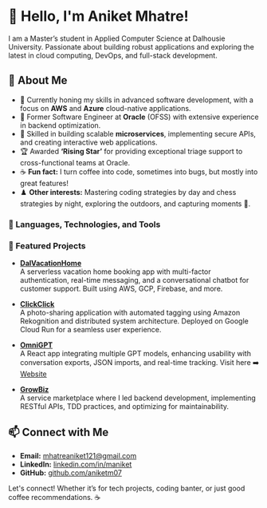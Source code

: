 # 👋 Hello, I'm Aniket Mhatre!

I am a Master’s student in Applied Computer Science at Dalhousie University. Passionate about building robust applications and exploring the latest in cloud computing, DevOps, and full-stack development. 

## 🚀 About Me

- 🌱 Currently honing my skills in advanced software development, with a focus on **AWS** and **Azure** cloud-native applications.
- 💼 Former Software Engineer at **Oracle** (OFSS) with extensive experience in backend optimization.
- 🔭 Skilled in building scalable **microservices**, implementing secure APIs, and creating interactive web applications.
- 🏆 Awarded **‘Rising Star’** for providing exceptional triage support to cross-functional teams at Oracle.
- ☕ **Fun fact:** I turn coffee into code, sometimes into bugs, but mostly into great features!
- ♟️ **Other interests:** Mastering coding strategies by day and chess strategies by night, exploring the outdoors, and capturing moments 📸.

### 🧰 Languages, Technologies, and Tools

### 📂 Featured Projects

- **[DalVacationHome](https://github.com/aniketm07/DalVacationHome)**  
  A serverless vacation home booking app with multi-factor authentication, real-time messaging, and a conversational chatbot for customer support. Built using AWS, GCP, Firebase, and more.

- **[ClickClick](https://github.com/aniketm07/ClickClick)**  
  A photo-sharing application with automated tagging using Amazon Rekognition and distributed system architecture. Deployed on Google Cloud Run for a seamless user experience.

- **[OmniGPT](https://omnigpt-geeks.netlify.app/)**  
  A React app integrating multiple GPT models, enhancing usability with conversation exports, JSON imports, and real-time tracking. Visit here ➡️ [Website](https://omnigpt-geeks.netlify.app/)

- **[GrowBiz](https://github.com/aniketm07/GrowBiz)**  
  A service marketplace where I led backend development, implementing RESTful APIs, TDD practices, and optimizing for maintainability.

## 📫 Connect with Me

- **Email:** [mhatreaniket121@gmail.com](mailto:mhatreaniket121@gmail.com)
- **LinkedIn:** [linkedin.com/in/maniket](https://linkedin.com/in/maniket)
- **GitHub:** [github.com/aniketm07](https://github.com/aniketm07)

Let's connect! Whether it’s for tech projects, coding banter, or just good coffee recommendations. ☕
